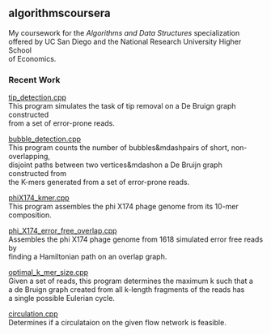 ## algorithmscoursera

My coursework for the *Algorithms and Data Structures* specialization \
offered by UC San Diego and the National Research University Higher School \
of Economics. 

### Recent Work
[tip_detection.cpp](https://github.com/rydcormier/algorithmscoursera/blob/master/Genome%20Assembly%20Programming%20Challenge/Programming%20Assignment%203/tip_removal.cpp)  
This program simulates the task of tip removal on a De Bruign graph constructed   
from a set of error-prone reads.

[bubble_detection.cpp](https://github.com/rydcormier/algorithmscoursera/blob/master/Genome%20Assembly%20Programming%20Challenge/Programming%20Assignment%203/bubble_detection.cpp)  
This program counts the number of bubbles&mdashpairs of short, non-overlapping,  
disjoint paths between two vertices&mdashon a De Bruijn graph constructed from   
the K-mers generated from a set of error-prone reads.

[phiX174_kmer.cpp](https://github.com/rydcormier/algorithmscoursera/blob/master/Genome%20Assembly%20Programming%20Challenge/Programming%20Assignment%202/phiX174_kmer.cpp)\
This program assembles the phi X174 phage genome from its 10-mer composition. 

[phi_X174_error_free_overlap.cpp](https://github.com/rydcormier/algorithmscoursera/blob/master/Genome%20Assembly%20Programming%20Challenge/Programming%20Assignment%201/phiX174_error_free_overlap.cpp)\
Assembles the phi X174 phage genome from 1618 simulated error free reads by   
finding a Hamiltonian path on an overlap graph.

[optimal_k_mer_size.cpp](https://github.com/rydcormier/algorithmscoursera/blob/master/Genome%20Assembly%20Programming%20Challenge/Programming%20Assignment%203/optimal_k_mer_size.cpp)   
Given a set of reads, this program determines the maximum k such that a   
a de Bruign graph created from all k-length fragments of the reads has   
a single possible Eulerian cycle.

[circulation.cpp](https://github.com/rydcormier/algorithmscoursera/blob/master/Genome%20Assembly%20Programming%20Challenge/Programming%20Assignment%203/circulation.cpp)   
Determines if a circulataion on the given flow network is feasible.
